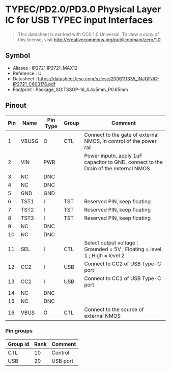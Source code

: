 # TYPEC/PD2.0/PD3.0 Physical Layer IC for USB TYPEC input Interfaces

> This datasheet is marked with CC0 1.0
> Universal. To view a copy of this license, visit
> http://creativecommons.org/publicdomain/zero/1.0

## Symbol

* Aliases : IP2721,IP2721_MAX12
* Reference : U
* Datasheet : https://datasheet.lcsc.com/szlcsc/2006111335_INJOINIC-IP2721_C603176.pdf
* Footprint : Package_SO:TSSOP-16_4.4x5mm_P0.65mm

## Pinout

|Pin|Name|Pin Type|Group|Comment|
|---|---|---|---|---|
|1|VBUSG|O|CTL|Connect to the gate of external NMOS, in control of the power rail|
|2|VIN|PWR||Power inputn, apply 1uF capacitor to GND, connect to the Drain of the external NMOS.|
|3|NC|DNC|||
|4|NC|DNC|||
|5|GND|GND|||
|6|TST1|I|TST|Reserved PIN, keep floating|
|7|TST2|I|TST|Reserved PIN, keep floating|
|8|TST3|I|TST|Reserved PIN, keep floating|
|9|NC|DNC|||
|10|NC|DNC|||
|11|SEL|I|CTL|Select output voltage : Grounded = 5V ; Floating = level 1 ; High = level 2 |
|12|CC2|I|USB|Connect to CC2 of USB Type-C port|
|13|CC1|I|USB|Connect to CC1 of USB Type-C port|
|14|NC|DNC|||
|15|NC|DNC|||
|16|VBUS|O|CTL|Connect to the source of external NMOS|

### Pin groups

|Group id|Rank|Comment|
|---|---|---|
|CTL|10|Control|
|USB|20|USB port|
